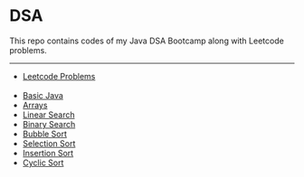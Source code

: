 # DSA  
This repo contains codes of my Java DSA Bootcamp along with Leetcode problems.
<hr>

- [Leetcode Problems](Problems/Leetcode/src)  
  <br>
- [Basic Java](untitled1/src)
- [Arrays](Arrays/src)
- [Linear Search](Linear_Search/src)
- [Binary Search](Binary_Search/src)
- [Bubble Sort](Bubble_Sort/src)
- [Selection Sort](Selection_Sort/src)
- [Insertion Sort](Insertion_Sort/src)
- [Cyclic Sort](Cyclic_Sort/src) 
